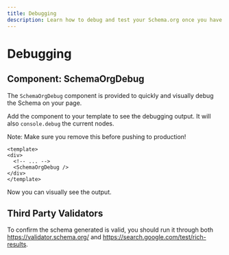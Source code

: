 ```yaml
---
title: Debugging
description: Learn how to debug and test your Schema.org once you have it setup. 
---
```


# Debugging

## Component: SchemaOrgDebug

The `SchemaOrgDebug` component is provided to quickly and visually debug the Schema on your page.

Add the component to your template to see the debugging output. It will also `console.debug` the current nodes.

Note: Make sure you remove this before pushing to production!

```vue
<template>
<div>
  <!-- ... -->
  <SchemaOrgDebug />
</div>
</template>
```

Now you can visually see the output.

## Third Party Validators

To confirm the schema generated is valid, you should run it through both https://validator.schema.org/ and https://search.google.com/test/rich-results. 


